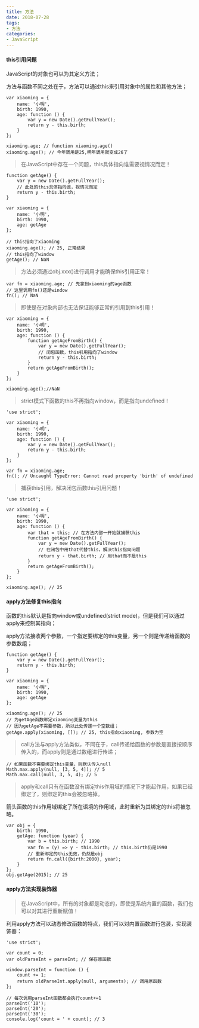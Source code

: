 ```yaml
---
title: 方法
date: 2018-07-28
tags: 
- 方法
categories:
- JavaScript
---
```


<!-- toc -->

#### this引用问题

JavaScript的对象也可以为其定义方法；

方法与函数不同之处在于，方法可以通过this来引用对象中的属性和其他方法；
```
var xiaoming = {
    name: '小明',
    birth: 1990,
    age: function () {
        var y = new Date().getFullYear();
        return y - this.birth;
    }
};

xiaoming.age; // function xiaoming.age()
xiaoming.age(); // 今年调用是25,明年调用就变成26了
```
<!-- more -->
> 在JavaScript中存在一个问题，this具体指向谁需要视情况而定！

```
function getAge() {
    var y = new Date().getFullYear();
    // 此处的this具体指向谁，视情况而定
    return y - this.birth;
}

var xiaoming = {
    name: '小明',
    birth: 1990,
    age: getAge
};

// this指向了xiaoming
xiaoming.age(); // 25, 正常结果
// this指向了window
getAge(); // NaN
```

> 方法必须通过obj.xxx()进行调用才能确保this引用正常！
```
var fn = xiaoming.age; // 先拿到xiaoming的age函数
// 这里调用fn()还是window
fn(); // NaN
```

> 即使是在对象内部也无法保证能够正常的引用到this引用！

```
var xiaoming = {
    name: '小明',
    birth: 1990,
    age: function () {
        function getAgeFromBirth() {
            var y = new Date().getFullYear();
            // 闭包函数，this引用指向了window
            return y - this.birth;
        }
        return getAgeFromBirth();
    }
};

xiaoming.age();//NaN
```
> strict模式下函数的this不再指向window，而是指向undefined！

```
'use strict';

var xiaoming = {
    name: '小明',
    birth: 1990,
    age: function () {
        var y = new Date().getFullYear();
        return y - this.birth;
    }
};

var fn = xiaoming.age;
fn(); // Uncaught TypeError: Cannot read property 'birth' of undefined
```

> 捕获this引用，解决闭包函数this引用问题！

```
'use strict';

var xiaoming = {
    name: '小明',
    birth: 1990,
    age: function () {
        var that = this; // 在方法内部一开始就捕获this
        function getAgeFromBirth() {
            var y = new Date().getFullYear();
            // 在闭包中用that代替this，解决this指向问题
            return y - that.birth; // 用that而不是this
        }
        return getAgeFromBirth();
    }
};

xiaoming.age(); // 25
```

#### apply方法修复this指向

函数的this默认是指向window或undefined(strict mode)，但是我们可以通过apply来控制其指向；

apply方法接收两个参数，一个指定要绑定的this变量，另一个则是传递给函数的参数数组；
```
function getAge() {
    var y = new Date().getFullYear();
    return y - this.birth;
}

var xiaoming = {
    name: '小明',
    birth: 1990,
    age: getAge
};

xiaoming.age(); // 25
// 为getAge函数绑定xiaoming变量为this
// 因为getAge不需要参数，所以此处传递一个空数组；
getAge.apply(xiaoming, []); // 25, this指向xiaoming, 参数为空
```

> call方法与apply方法类似，不同在于，call传递给函数的参数是直接按顺序传入的，而apply则是通过数组进行传递；

```
// 如果函数不需要绑定this变量，则默认传入null
Math.max.apply(null, [3, 5, 4]); // 5
Math.max.call(null, 3, 5, 4); // 5
```

> apply和call只有在函数没有绑定this作用域的情况下才能起作用，如果已经绑定了，则绑定的this会被忽略掉。

箭头函数的this作用域绑定了所在语境的作用域，此时重新为其绑定的this将被忽略。
```
var obj = {
    birth: 1990,
    getAge: function (year) {
        var b = this.birth; // 1990
        var fn = (y) => y - this.birth; // this.birth仍是1990
        // 重新绑定的this无效，仍然是obj
        return fn.call({birth:2000}, year);
    }
};
obj.getAge(2015); // 25
```

#### apply方法实现装饰器

> 在JavaScript中，所有的对象都是动态的，即使是系统内置的函数，我们也可以对其进行重新赋值！

利用apply方法可以动态修改函数的特点，我们可以对内置函数进行包装，实现装饰器：

```
'use strict';

var count = 0;
var oldParseInt = parseInt; // 保存原函数

window.parseInt = function () {
    count += 1;
    return oldParseInt.apply(null, arguments); // 调用原函数
};

// 每次调用parseInt函数都会执行count+=1
parseInt('10');
parseInt('20');
parseInt('30');
console.log('count = ' + count); // 3
```
